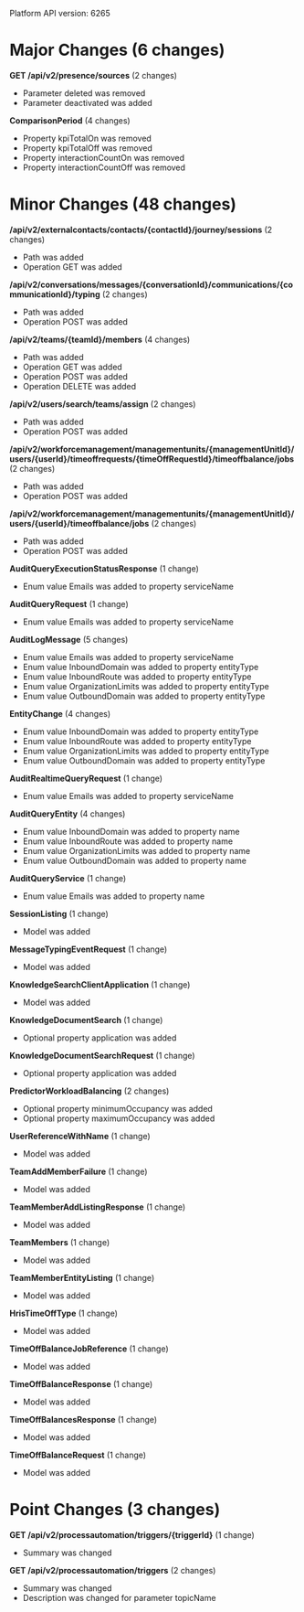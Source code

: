 Platform API version: 6265


# Major Changes (6 changes)

**GET /api/v2/presence/sources** (2 changes)

* Parameter deleted was removed
* Parameter deactivated was added

**ComparisonPeriod** (4 changes)

* Property kpiTotalOn was removed
* Property kpiTotalOff was removed
* Property interactionCountOn was removed
* Property interactionCountOff was removed


# Minor Changes (48 changes)

**/api/v2/externalcontacts/contacts/{contactId}/journey/sessions** (2 changes)

* Path was added
* Operation GET was added

**/api/v2/conversations/messages/{conversationId}/communications/{communicationId}/typing** (2 changes)

* Path was added
* Operation POST was added

**/api/v2/teams/{teamId}/members** (4 changes)

* Path was added
* Operation GET was added
* Operation POST was added
* Operation DELETE was added

**/api/v2/users/search/teams/assign** (2 changes)

* Path was added
* Operation POST was added

**/api/v2/workforcemanagement/managementunits/{managementUnitId}/users/{userId}/timeoffrequests/{timeOffRequestId}/timeoffbalance/jobs** (2 changes)

* Path was added
* Operation POST was added

**/api/v2/workforcemanagement/managementunits/{managementUnitId}/users/{userId}/timeoffbalance/jobs** (2 changes)

* Path was added
* Operation POST was added

**AuditQueryExecutionStatusResponse** (1 change)

* Enum value Emails was added to property serviceName

**AuditQueryRequest** (1 change)

* Enum value Emails was added to property serviceName

**AuditLogMessage** (5 changes)

* Enum value Emails was added to property serviceName
* Enum value InboundDomain was added to property entityType
* Enum value InboundRoute was added to property entityType
* Enum value OrganizationLimits was added to property entityType
* Enum value OutboundDomain was added to property entityType

**EntityChange** (4 changes)

* Enum value InboundDomain was added to property entityType
* Enum value InboundRoute was added to property entityType
* Enum value OrganizationLimits was added to property entityType
* Enum value OutboundDomain was added to property entityType

**AuditRealtimeQueryRequest** (1 change)

* Enum value Emails was added to property serviceName

**AuditQueryEntity** (4 changes)

* Enum value InboundDomain was added to property name
* Enum value InboundRoute was added to property name
* Enum value OrganizationLimits was added to property name
* Enum value OutboundDomain was added to property name

**AuditQueryService** (1 change)

* Enum value Emails was added to property name

**SessionListing** (1 change)

* Model was added

**MessageTypingEventRequest** (1 change)

* Model was added

**KnowledgeSearchClientApplication** (1 change)

* Model was added

**KnowledgeDocumentSearch** (1 change)

* Optional property application was added

**KnowledgeDocumentSearchRequest** (1 change)

* Optional property application was added

**PredictorWorkloadBalancing** (2 changes)

* Optional property minimumOccupancy was added
* Optional property maximumOccupancy was added

**UserReferenceWithName** (1 change)

* Model was added

**TeamAddMemberFailure** (1 change)

* Model was added

**TeamMemberAddListingResponse** (1 change)

* Model was added

**TeamMembers** (1 change)

* Model was added

**TeamMemberEntityListing** (1 change)

* Model was added

**HrisTimeOffType** (1 change)

* Model was added

**TimeOffBalanceJobReference** (1 change)

* Model was added

**TimeOffBalanceResponse** (1 change)

* Model was added

**TimeOffBalancesResponse** (1 change)

* Model was added

**TimeOffBalanceRequest** (1 change)

* Model was added


# Point Changes (3 changes)

**GET /api/v2/processautomation/triggers/{triggerId}** (1 change)

* Summary was changed

**GET /api/v2/processautomation/triggers** (2 changes)

* Summary was changed
* Description was changed for parameter topicName
